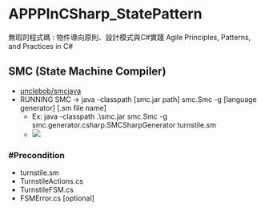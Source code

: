 # APPPInCSharp_StatePattern

無瑕的程式碼 : 物件導向原則、設計模式與C#實踐 Agile Principles, Patterns, and Practices in C#

## SMC (State Machine Compiler)

* [unclebob/smcjava](https://github.com/unclebob/smcjava)
* RUNNING SMC -> java -classpath [smc.jar path] smc.Smc -g [language generator] [.sm file name]
  * Ex: java -classpath .\smc.jar smc.Smc -g smc.generator.csharp.SMCSharpGenerator turnstile.sm
  * ![](https://i.imgur.com/JqIB3sa.png)

### #Precondition

* turnstile.sm
* TurnstileActions.cs
* TurnstileFSM.cs
* FSMError.cs [optional]